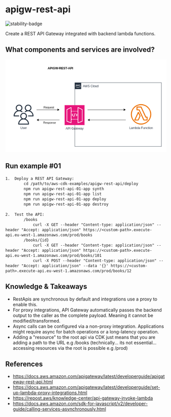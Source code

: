 # apigw-rest-api


![stability-badge](https://img.shields.io/badge/stability-Stable-success.svg?style=for-the-badge)


Create a REST API Gateway integrated with backend lambda functions.

## What components and services are involved?

<img src="./diagram.png" width="550"/>

## Run example #01
``` 
1.  Deploy a REST API Gateway:
        cd /path/to/aws-cdk-examples/apigw-rest-api/deploy
        npm run apigw-rest-api-01-app synth
        npm run apigw-rest-api-01-app list
        npm run apigw-rest-api-01-app deploy
        npm run apigw-rest-api-01-app destroy
        
2.  Test the API:
        /books
            curl -X GET --header "Content-type: application/json" --header "Accept: application/json" https://<custom-path>.execute-api.eu-west-1.amazonaws.com/prod/books
        /books/{id}
            curl -X GET --header "Content-type: application/json" --header "Accept: application/json" https://<custom-path>.execute-api.eu-west-1.amazonaws.com/prod/books/101
            curl -X POST --header "Content-type: application/json" --header "Accept: application/json" --data '{}' https://<custom-path>.execute-api.eu-west-1.amazonaws.com/prod/books/12
```


## Knowledge & Takeaways
* RestApis are synchronous by default and integrations use a proxy to enable this.
* For proxy integrations, API Gateway automatically passes the backend output to the caller as the complete payload. Meaning it cannot be modified/transformed.
* Async calls can be configured via a non-proxy integration. Applications might require async for batch operations or a long-latency operation.
* Adding a "resource" to the root api via CDK just means that you are adding a path to the URL e.g /books (technically... its not essential... accessing resources via the root is possible e.g /prod)

## References
* https://docs.aws.amazon.com/apigateway/latest/developerguide/apigateway-rest-api.html
* https://docs.aws.amazon.com/apigateway/latest/developerguide/set-up-lambda-proxy-integrations.html
* https://repost.aws/knowledge-center/api-gateway-invoke-lambda
* https://docs.aws.amazon.com/sdk-for-javascript/v2/developer-guide/calling-services-asynchronously.html
